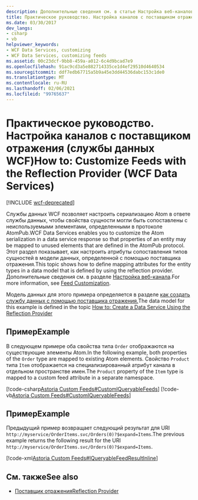 ```yaml
---
description: Дополнительные сведения см. в статье Настройка веб-каналов с помощью поставщика отражения (службы данных WCF).
title: Практическое руководство. Настройка каналов с поставщиком отражения (службы данных WCF)
ms.date: 03/30/2017
dev_langs:
- csharp
- vb
helpviewer_keywords:
- WCF Data Services, customizing
- WCF Data Services, customizing feeds
ms.assetid: 00c23dcf-9bb8-459a-a012-6c4d9bcad7e9
ms.openlocfilehash: 91ac9cd3a5e882714335ce1d4ef29510d4640534
ms.sourcegitcommit: ddf7edb67715a5b9a45e3dd44536dabc153c1de0
ms.translationtype: MT
ms.contentlocale: ru-RU
ms.lasthandoff: 02/06/2021
ms.locfileid: "99765637"
---
```

# <a name="how-to-customize-feeds-with-the-reflection-provider-wcf-data-services"></a><span data-ttu-id="4b796-103">Практическое руководство. Настройка каналов с поставщиком отражения (службы данных WCF)</span><span class="sxs-lookup"><span data-stu-id="4b796-103">How to: Customize Feeds with the Reflection Provider (WCF Data Services)</span></span>

[!INCLUDE [wcf-deprecated](~/includes/wcf-deprecated.md)]

<span data-ttu-id="4b796-104">Службы данных WCF позволяет настроить сериализацию Atom в ответе службы данных, чтобы свойства сущности могли быть сопоставлены с неиспользуемыми элементами, определенными в протоколе AtomPub.</span><span class="sxs-lookup"><span data-stu-id="4b796-104">WCF Data Services enables you to customize the Atom serialization in a data service response so that properties of an entity may be mapped to unused elements that are defined in the AtomPub protocol.</span></span> <span data-ttu-id="4b796-105">Этот раздел показывает, как настроить атрибуты сопоставления типов сущностей в модели данных, определенной с помощью поставщика отражения.</span><span class="sxs-lookup"><span data-stu-id="4b796-105">This topic shows how to define mapping attributes for the entity types in a data model that is defined by using the reflection provider.</span></span> <span data-ttu-id="4b796-106">Дополнительные сведения см. в разделе [Настройка веб-канала](feed-customization-wcf-data-services.md).</span><span class="sxs-lookup"><span data-stu-id="4b796-106">For more information, see [Feed Customization](feed-customization-wcf-data-services.md).</span></span>  
  
 <span data-ttu-id="4b796-107">Модель данных для этого примера определяется в разделе [как создать службу данных с помощью поставщика отражения.](create-a-data-service-using-rp-wcf-data-services.md)</span><span class="sxs-lookup"><span data-stu-id="4b796-107">The data model for this example is defined in the topic [How to: Create a Data Service Using the Reflection Provider](create-a-data-service-using-rp-wcf-data-services.md)</span></span>  
  
## <a name="example"></a><span data-ttu-id="4b796-108">Пример</span><span class="sxs-lookup"><span data-stu-id="4b796-108">Example</span></span>  

 <span data-ttu-id="4b796-109">В следующем примере оба свойства типа `Order` отображаются на существующие элементы Atom.</span><span class="sxs-lookup"><span data-stu-id="4b796-109">In the following example, both properties of the `Order` type are mapped to existing Atom elements.</span></span> <span data-ttu-id="4b796-110">Свойство `Product` типа `Item` отображается на специализированный атрибут канала в отдельном пространстве имен.</span><span class="sxs-lookup"><span data-stu-id="4b796-110">The `Product` property of the `Item` type is mapped to a custom feed attribute in a separate namespace.</span></span>  
  
 [!code-csharp[Astoria Custom Feeds#CustomIQueryableFeeds](../../../../samples/snippets/csharp/VS_Snippets_Misc/astoria_custom_feeds/cs/orderitems.svc.cs#customiqueryablefeeds)]
 [!code-vb[Astoria Custom Feeds#CustomIQueryableFeeds](../../../../samples/snippets/visualbasic/VS_Snippets_Misc/astoria_custom_feeds/vb/orderitems.svc.vb#customiqueryablefeeds)]  
  
## <a name="example"></a><span data-ttu-id="4b796-111">Пример</span><span class="sxs-lookup"><span data-stu-id="4b796-111">Example</span></span>  

 <span data-ttu-id="4b796-112">Предыдущий пример возвращает следующий результат для URI `http://myservice/OrderItems.svc/Orders(0)?$expand=Items`.</span><span class="sxs-lookup"><span data-stu-id="4b796-112">The previous example returns the following result for the URI `http://myservice/OrderItems.svc/Orders(0)?$expand=Items`.</span></span>  
  
 [!code-xml[Astoria Custom Feeds#IQueryableFeedResultInline](../../../../samples/snippets/xml/VS_Snippets_Misc/astoria_custom_feeds/xml/iqueryablefeedresultinline.xml#iqueryablefeedresultinline)]  
  
## <a name="see-also"></a><span data-ttu-id="4b796-113">См. также</span><span class="sxs-lookup"><span data-stu-id="4b796-113">See also</span></span>

- [<span data-ttu-id="4b796-114">Поставщик отражения</span><span class="sxs-lookup"><span data-stu-id="4b796-114">Reflection Provider</span></span>](reflection-provider-wcf-data-services.md)
